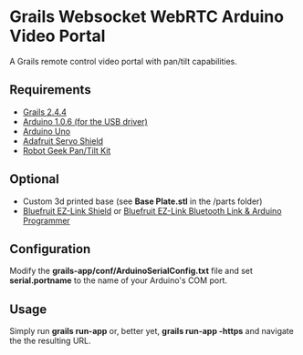 Grails Websocket WebRTC Arduino Video Portal
============================================
A Grails remote control video portal with pan/tilt capabilities.

Requirements
------------
*  [Grails 2.4.4](https://grails.org)
*  [Arduino 1.0.6 (for the USB driver)](http://arduino.cc/en/Main/Software)
*  [Arduino Uno](http://www.adafruit.com/products/50)
*  [Adafruit Servo Shield](http://www.adafruit.com/products/1411)
*  [Robot Geek Pan/Tilt Kit](http://www.trossenrobotics.com/robotgeek-pantilt.aspx)

Optional
--------
*   Custom 3d printed base (see **Base Plate.stl** in the /parts folder)
*   [Bluefruit EZ-Link Shield](http://www.adafruit.com/products/1628) or [Bluefruit EZ-Link Bluetooth Link & Arduino Programmer](http://www.adafruit.com/products/1588)

Configuration
-------------
Modify the **grails-app/conf/ArduinoSerialConfig.txt** file and set **serial.portname** to the name of your Arduino's COM port.

Usage
-----
Simply run **grails run-app** or, better yet, **grails run-app -https** and navigate the the resulting URL.